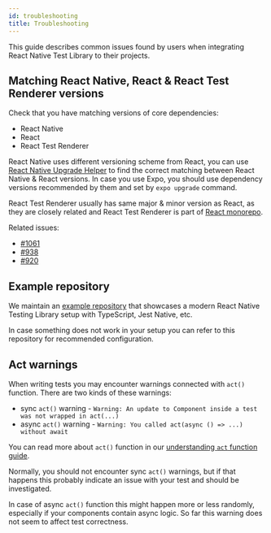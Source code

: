 ```yaml
---
id: troubleshooting
title: Troubleshooting
---
```


This guide describes common issues found by users when integrating React Native Test Library to their projects.

## Matching React Native, React & React Test Renderer versions

Check that you have matching versions of core dependencies:
- React Native
- React
- React Test Renderer

React Native uses different versioning scheme from React, you can use [React Native Upgrade Helper](https://react-native-community.github.io/upgrade-helper/) to find the correct matching between React Native & React versions. In case you use Expo, you should use dependency versions recommended by them and set by `expo upgrade` command.

React Test Renderer usually has same major & minor version as React, as they are closely related and React Test Renderer is part of [React monorepo](https://github.com/facebook/react).

Related issues:
- [#1061](https://github.com/callstack/react-native-testing-library/issues/1061)
- [#938](https://github.com/callstack/react-native-testing-library/issues/938)
- [#920](https://github.com/callstack/react-native-testing-library/issues/920)

## Example repository

We maintain an [example repository](https://github.com/callstack/react-native-testing-library/tree/main/examples/basic) that showcases a modern React Native Testing Library setup with TypeScript, Jest Native, etc.

In case something does not work in your setup you can refer to this repository for recommended configuration.

## Act warnings

When writing tests you may encounter warnings connected with `act()` function. There are two kinds of these warnings:

* sync `act()` warning - `Warning: An update to Component inside a test was not wrapped in act(...)`
* async `act()` warning - `Warning: You called act(async () => ...) without await`

You can read more about `act()` function in our [understanding `act` function guide](https://callstack.github.io/react-native-testing-library/docs/understanding-act).

Normally, you should not encounter sync `act()` warnings, but if that happens this probably indicate an issue with your test and should be investigated.

In case of async `act()` function this might happen more or less randomly, especially if your components contain async logic. So far this warning does not seem to affect test correctness.
